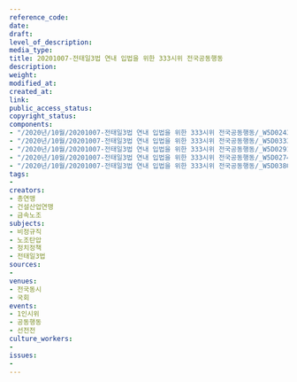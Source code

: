 ```yaml
---
reference_code: 
date: 
draft: 
level_of_description: 
media_type: 
title: 20201007-전태일3법 연내 입법을 위한 333시위 전국공동행동
description: 
weight: 
modified_at: 
created_at: 
link: 
public_access_status: 
copyright_status: 
components:
- "/2020년/10월/20201007-전태일3법 연내 입법을 위한 333시위 전국공동행동/_W5D0243.jpg"
- "/2020년/10월/20201007-전태일3법 연내 입법을 위한 333시위 전국공동행동/_W5D0333.jpg"
- "/2020년/10월/20201007-전태일3법 연내 입법을 위한 333시위 전국공동행동/_W5D0291.jpg"
- "/2020년/10월/20201007-전태일3법 연내 입법을 위한 333시위 전국공동행동/_W5D0274.jpg"
- "/2020년/10월/20201007-전태일3법 연내 입법을 위한 333시위 전국공동행동/_W5D0380.jpg"
tags:
- 
creators:
- 총연맹
- 건설산업연맹
- 금속노조
subjects:
- 비정규직
- 노조탄압
- 정치정책
- 전태일3법
sources:
- 
venues:
- 전국동시
- 국회
events:
- 1인시위
- 공동행동
- 선전전
culture_workers:
- 
issues:
- 
---
```

